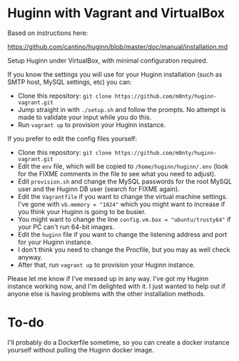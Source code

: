 # Huginn with Vagrant and VirtualBox

Based on instructions here:

https://github.com/cantino/huginn/blob/master/doc/manual/installation.md

Setup Huginn under VirtualBox, with minimal configuration required.

If you know the settings you will use for your Huginn installation (such
as SMTP host, MySQL settings, etc) you can:

- Clone this repository: `git clone https://github.com/m0nty/huginn-vagrant.git`
- Jump straight in with `./setup.sh` and follow the prompts. No attempt 
  is made to validate your input while you do this.
- Run `vagrant up` to provision your Huginn instance.

If you prefer to edit the config files yourself:

- Clone this repository: `git clone https://github.com/m0nty/huginn-vagrant.git`
- Edit the `env` file, which will be copied to `/home/huginn/huginn/.env`
  (look for the FIXME comments in the file to see what you need to adjust).
- Edit `provision.sh` and change the MySQL passwords for the root MySQL user and
  the Huginn DB user (search for FIXME again).
- Edit the `Vagrantfile` if you want to change the virtual machine settings. I've
  gone with `vb.memory = "1024"` which you might want to increase if you think
  your Huginn is going to be busier.
- You might want to change the line `config.vm.box = "ubuntu/trusty64"` if your
  PC can't run 64-bit images.
- Edit the `huginn` file if you want to change the listening address and port for
  your Huginn instance.
- I don't think you need to change the Procfile, but you may as well check anyway.
- After that, run `vagrant up` to provision your Huginn instance.

Please let me know if I've messed up in any way. I've got my Huginn instance working
now, and I'm delighted with it. I just wanted to help out if anyone else is having
problems with the other installation methods.

# To-do

I'll probably do a Dockerfile sometime, so you can create a docker instance yourself
without pulling the Huginn docker image.

